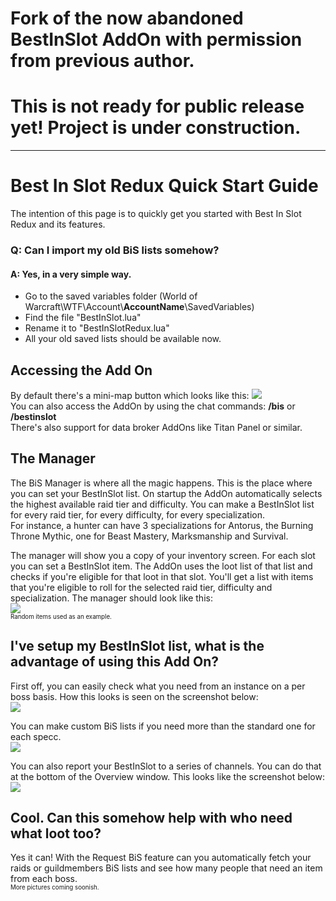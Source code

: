 # Fork of the now abandoned BestInSlot AddOn with permission from previous author.
# This is __not__ ready for public release yet! Project is under construction.

***

# Best In Slot Redux Quick Start Guide

The intention of this page is to quickly get you started with Best In Slot Redux and its features.


### Q: Can I import my old BiS lists somehow?
#### A: Yes, in a very simple way.
* Go to the saved variables folder (World of Warcraft\WTF\Account\\**AccountName**\SavedVariables)
* Find the file "BestInSlot.lua"
* Rename it to "BestInSlotRedux.lua"
* All your old saved lists should be available now.

## Accessing the Add On

By default there's a mini-map button which looks like this: ![](http://i.imgur.com/yYC72v0.png)  
You can also access the AddOn by using the chat commands: **/bis** or **/bestinslot**  
There's also support for data broker AddOns like Titan Panel or similar.
 
<!--Any commands can be accessed by either using **/bis** or **/bestinslot**. For instance both **/bis help** and **/bestinslot help** will print out all commands.

## Slash Commands

There's a couple of slash commands that you can access. To read on which ones they are, type in **/bestinslot help** or **/bis help**
-->

## The Manager

The BiS Manager is where all the magic happens. This is the place where you can set your BestInSlot list. On startup the AddOn automatically selects the highest available raid tier and difficulty. You can make a BestInSlot list for every raid tier, for every difficulty, for every specialization.  
For instance, a hunter can have 3 specializations for Antorus, the Burning Throne Mythic, one for Beast Mastery, Marksmanship and Survival.  

The manager will show you a copy of your inventory screen. For each slot you can set a BestInSlot item. The AddOn uses the loot list of that list and checks if you're eligible for that loot in that slot. You'll get a list with items that you're eligible to roll for the selected raid tier, difficulty and specialization. 
The manager should look like this:  
![](https://i.imgur.com/MPMzxYN.png)  
<sup><sup>Random items used as an example.</sup></sup>

## I've setup my BestInSlot list, what is the advantage of using this Add On?
 
First off, you can easily check what you need from an instance on a per boss basis. How this looks is seen on the screenshot below:  
![](https://i.imgur.com/1qUe6pj.png)  
  
You can make custom BiS lists if you need more than the standard one for each specc.    
![](https://i.imgur.com/fEnm04n.png)  
  
You can also report your BestInSlot to a series of channels. You can do that at the bottom of the Overview window. This looks like the screenshot below:  
![](http://i.imgur.com/vNuG52j.jpg)

## Cool. Can this somehow help with who need what loot too?

Yes it can! With the Request BiS feature can you automatically fetch your raids or guildmembers BiS lists and see how many people that need an item from each boss.  
<sup><sup>More pictures coming soonish.</sup></sup>